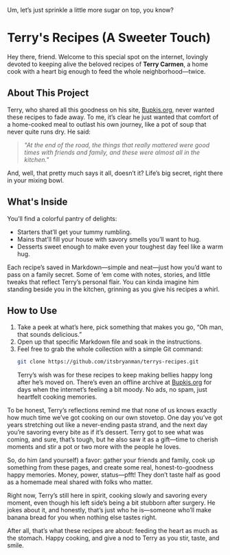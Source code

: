 Um, let’s just sprinkle a little more sugar on top, you know?

# Terry's Recipes (A Sweeter Touch)

Hey there, friend. Welcome to this special spot on the internet, lovingly devoted to keeping alive the beloved recipes of **Terry Carmen**, a home cook with a heart big enough to feed the whole neighborhood—twice.  

## About This Project

Terry, who shared all this goodness on his site, [Bupkis.org](https://bupkis.org), never wanted these recipes to fade away. To me, it’s clear he just wanted that comfort of a home-cooked meal to outlast his own journey, like a pot of soup that never quite runs dry. He said:
> _"At the end of the road, the things that really mattered were good times with friends and family, and these were almost all in the kitchen."_

And, well, that pretty much says it all, doesn’t it? Life’s big secret, right there in your mixing bowl.

## What's Inside

You’ll find a colorful pantry of delights:
- Starters that’ll get your tummy rumbling.
- Mains that’ll fill your house with savory smells you’ll want to hug.
- Desserts sweet enough to make even your toughest day feel like a warm hug.

Each recipe’s saved in Markdown—simple and neat—just how you’d want to pass on a family secret. Some of ‘em come with notes, stories, and little tweaks that reflect Terry’s personal flair. You can kinda imagine him standing beside you in the kitchen, grinning as you give his recipes a whirl.

## How to Use

1. Take a peek at what’s here, pick something that makes you go, “Oh man, that sounds delicious.”
2. Open up that specific Markdown file and soak in the instructions.
3. Feel free to grab the whole collection with a simple Git command:
   ```bash
   git clone https://github.com/itsbryanman/terrys-recipes.git
   ```
   Terry’s wish was for these recipes to keep making bellies happy long after he’s moved on. There’s even an offline archive at [Bupkis.org](https://bupkis.org) for days when the internet’s feeling a bit moody. No ads, no spam, just heartfelt cooking memories.

To be honest, Terry’s reflections remind me that none of us knows exactly how much time we’ve got cooking on our own stovetop. One day you’ve got years stretching out like a never-ending pasta strand, and the next day you’re savoring every bite as if it’s dessert. Terry got to see what was coming, and sure, that’s tough, but he also saw it as a gift—time to cherish moments and stir a pot or two more with the people he loves.

So, do him (and yourself) a favor: gather your friends and family, cook up something from these pages, and create some real, honest-to-goodness happy memories. Money, power, status—pfft! They don’t taste half as good as a homemade meal shared with folks who matter.

Right now, Terry’s still here in spirit, cooking slowly and savoring every moment, even though his left side’s being a bit stubborn after surgery. He jokes about it, and honestly, that’s just who he is—someone who’ll make banana bread for you when nothing else tastes right.

After all, that’s what these recipes are about: feeding the heart as much as the stomach. Happy cooking, and give a nod to Terry as you stir, taste, and smile.

